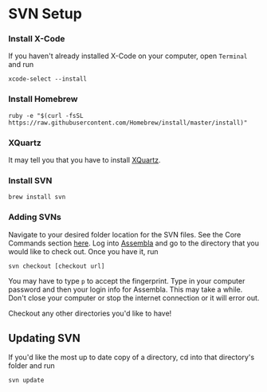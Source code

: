 # SVN Setup

### Install X-Code
If you haven't already installed X-Code on your computer, open ```Terminal``` and run

```
xcode-select --install
```

### Install Homebrew
```
ruby -e "$(curl -fsSL https://raw.githubusercontent.com/Homebrew/install/master/install)"
```

### XQuartz
It may tell you that you have to install [XQuartz](http://www.xquartz.org/)\.

### Install SVN
```
brew install svn
```

### Adding SVNs
Navigate to your desired folder location for the SVN files. See the Core Commands section [here](https://github.com/0nn0/terminal-mac-cheatsheet/wiki/Terminal-Cheatsheet-for-Mac-(-basics-))\.
Log into [Assembla](https://www.assembla.com/) and go to the directory that you would like to check out.
Once you have it, run
```
svn checkout [checkout url]
```
You may have to type ```p``` to accept the fingerprint.
Type in your computer password and then your login info for Assembla.
This may take a while. Don't close your computer or stop the internet connection or it will error out.

Checkout any other directories you'd like to have!

## Updating SVN
If you'd like the most up to date copy of a directory, cd into that directory's folder and run
```
svn update
```